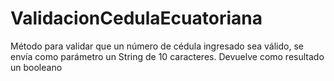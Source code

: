 # ValidacionCedulaEcuatoriana
Método para validar que un número de cédula ingresado sea válido, se envía como parámetro un String de 10 caracteres.
Devuelve como resultado un booleano
